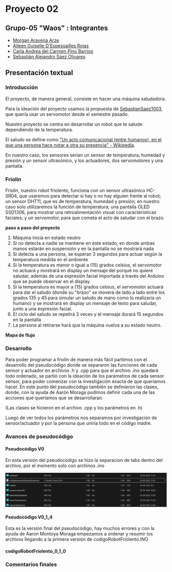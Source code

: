 # Proyecto 02

## Grupo-05 "Waos" : Integrantes

- [Morgan Aravena Arze](https://github.com/Mosswhosmoss)
- [Aileen Guiselle D'Espessailles Rojas](https://github.com/aileendespessailles-design)
- [Carla Andrea del Carmen Pino Barrios](https://github.com/Coff4)
- [Sebastián Alejandro Sáez Olivares](https://github.com/SebastianSaez1003)

## Presentación textual 

### Introducción

El proyecto, de manera general, consiste en hacer una máquina saludadora.

Para la ideación del proyecto usamos la propuesta de [SebastianSaez1003](https://github.com/SebastianSaez1003), que quería usar un servomotor desde el semestre pasado.

Nuestro proyecto se centra en desarrollar un robot que te salude dependiendo de la temperatura.

El saludo se define como ["Un acto comunicacional (entre humanos), en el que una persona hace notar a otra su presencia" - Wikipedia](https://es.wikipedia.org/wiki/Saludo). 

En nuestro caso, los sensores serían un sensor de temperatura, humedad y presión y un sensor ultrasónico, y los actuadores, dos servomotores y una pantalla. 

### Friolin

Friolin, nuestro robot friolento, funciona con un sensor ultrasónico HC-SR04, que usaremos para detectar si hay o no hay alguien frente al robot; un sensor DHT11, que es de temperatura, humedad y presión; en nuestro caso solo utilizaremos la función de temperatura; una pantalla OLED SSD1306, para mostrar una retroalimentación visual con características faciales; y un servomotor, para que cometa el acto de saludar con el brazo.

**paso a paso del proyecto**

1. Máquina inicia en estado neutro
2. Si no detecta a nadie se mantiene en este estado, en donde ambas manos estarán en suspensión y en la pantalla no se mostrará nada
3. Si detecta a una persona, se esperan 3 segundos para actuar según la temperatura medida en el ambiente
4. Si la temperatura es menor o igual a (15) grados celsius, el servomotor no actuará y mostrará en display un mensaje del porqué no quiere saludar, además de una expresión facial importada a través del Arduino que se puede observar en el display
5. Si la temperatura es mayor a (15) grados celsius, el servomotor actuará para dar el saludo (donde su "brazo" se moverá de lado a lado entre los grados 135 y 45 para simular un saludo de mano como lo realizaría un humano) y se mostrará en display un mensaje de texto para saludar, junto a una expresión facial.
6. El ciclo del saludo se repetirá 3 veces y el mensaje durará 15 segundos en la pantalla
7. La persona al retirarse hará que la máquina vuelva a su estado neutro.

**Mapa de flujo**


### Desarrollo

Para poder programar a friolin de manera más fácil partimos con el desarrollo del pseudocódigo donde se separaron las funciones de cada sensor y actuador  en archivos .h y .cpp para que el archivo .ino quedará todo ordenado, se partió con la ideación de los parámetros de cada sensor sensor, para poder comenzar con la investigación exacta de que queríamos hacer.
En este punto del pseudocódigo también se definieron las clases, donde, con la ayuda de Aarón Moraga pudimos definir cada una de las acciones que queríamos que se desarrollaran.

(Las clases se hicieron en el archivo .cpp y los parámetros en .h)

Luego de ver todos los parámetros nos separamos por investigación de sensor/actuador y por la persona que uniría todo en el código madre.

### Avances de pseudocódigo

#### Pseudocódigo V0

En esta versión del pseudocodigo se hizo la separacion de tabs dentro del archivo, por el momento solo con archinos .ino

![carpeta pseudocodigo](imagenes/pseudocodigoV0.png)

#### Pseudocódigo V0_1_4

Esta es la versión final del pseudocódigo, hay muchos errores y con la ayuda de Aaron Montoya Moraga empezamos a ordenar y resumir los archivos  llegando a la primera versión de codigoRobotFriolento.INO 

#### codigoRobotFriolento_0_1_0



### Comentarios finales









